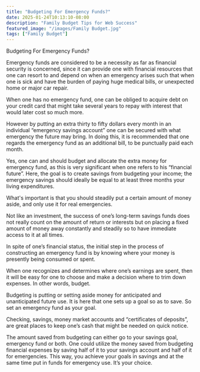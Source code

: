 ```yaml
---
title: "Budgeting For Emergency Funds?"
date: 2025-01-24T10:13:10-08:00
description: "Family Budget Tips for Web Success"
featured_image: "/images/Family Budget.jpg"
tags: ["Family Budget"]
---
```


Budgeting For Emergency Funds?

Emergency funds are considered to be a necessity as far as financial security is concerned, since it can provide one with financial resources that one can resort to and depend on when an emergency arises such that when one is sick and have the burden of paying huge medical bills, or unexpected home or major car repair. 

When one has no emergency fund, one can be obliged to acquire debt on your credit card that might take several years to repay with interest that would later cost so much more.

However by putting an extra thirty to fifty dollars every month in an individual “emergency savings account” one can be secured with what emergency the future may bring. In doing this, it is recommended that one regards the emergency fund as an additional bill, to be punctually paid each month.

Yes, one can and should budget and allocate the extra money for emergency fund, as this is very significant when one refers to his “financial future”. Here, the goal is to create savings from budgeting your income; the emergency savings should ideally be equal to at least three months your living expenditures. 

What's important is that you should steadily put a certain amount of money aside, and only use it for real emergencies. 

Not like an investment, the success of one’s long-term savings funds does not really count on the amount of return or interests but on placing a fixed amount of money away constantly and steadily so to have immediate access to it at all times.

In spite of one’s financial status, the initial step in the process of constructing an emergency fund is by knowing where your money is presently being consumed or spent. 

When one recognizes and determines where one’s earnings are spent, then it will be easy for one to choose and make a decision where to trim down expenses. In other words, budget.

Budgeting is putting or setting aside money for anticipated and unanticipated future use.  It is here that one sets up a goal so as to save.  So set an emergency fund as your goal.

Checking, savings, money market accounts and “certificates of deposits”, are great places to keep one’s cash that might be needed on quick notice. 

The amount saved from budgeting can either go to your savings goal, emergency fund or both.  One could utilize the money saved from budgeting financial expenses by saving half of it to your savings account and half of it for emergencies. This way, you achieve your goals in savings and at the same time put in funds for emergency use.  It’s your choice.


